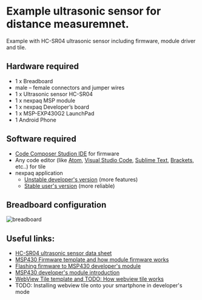 # Example ultrasonic sensor for distance measuremnet.
Example with HC-SR04 ultrasonic sensor including firmware, module driver and tile.

## Hardware required
- 1 x Breadboard
- male – female connectors and jumper wires
- 1 x Ultrasonic sensor HC-SR04
- 1 x nexpaq MSP module
- 1 x nexpaq Developer’s board
- 1 x MSP-EXP430G2 LaunchPad
- 1 Android Phone

## Software required

- [Code Composer Studion IDE][ccs] for firmware
- Any code editor (like [Atom][atom], [Visual Studio Code][vscode], [Sublime Text][sublime], [Brackets][brackets], etc..) for tile
- nexpaq application
  - [Unstable developer's version][unstableapp] (more features)
  - [Stable user's version][stableapp] (more reliable)
  
## Breadboard configuration
![breadboard]

## Useful links:
- [HC-SR04 ultrasonic sensor data sheet][HC-SR04]
- [MSP430 Firmware template and how module firmware works][MSP-TEMP]
- [Flashing firmware to MSP430 developer's module][module]
- [MSP430 developer's module introduction][module]
- [WebView Tile template and TODO: How webview tile works][webview-template]
- TODO: Installing webview tile onto your smartphone in developer's mode



[stableapp]: https://nexpaq.com/app
[unstableapp]: https://nexpaq.com/app-dev
[ccs]: http://www.ti.com/tool/CCSTUDIO
[atom]: https://atom.io/
[vscode]: https://code.visualstudio.com/
[sublime]: https://www.sublimetext.com/
[brackets]: http://brackets.io/

[breadboard]: https://github.com/nexpaq/example-ultrasonic/blob/master/breadboard/HC-SR04.jpg "HC-SR04 ultrasonic sensor Example"
[HC-SR04]: https://cdn.sparkfun.com/datasheets/Sensors/Proximity/HCSR04.pdf
[webview-template]: https://github.com/nexpaq/webview-tile-template
[MSP-TEMP]: https://github.com/nexpaq/msp430-firmware-template
[module]: https://developers.nexpaq.com/
